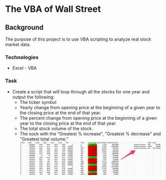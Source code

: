 # The VBA of Wall Street

## Background
The purpose of this project is to use VBA scripting to analyze real stock market data.

### Technologies
* Excel - VBA

### Task
* Create a script that will loop through all the stocks for one year and output the following:
  * The ticker symbol
  * Yearly change from opening price at the beginning of a given year to the closing price at the end of that year.
  * The percent change from opening price at the beginning of a given year to the closing price at the end of that year.
  * The total stock volume of the stock.
  * The sock with the "Greatest % increase", "Greatest % decrease" and "Greatest total volume."
  ![example](Images/pic_1.png)
    
